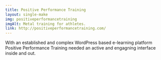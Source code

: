 ```yaml
---
title: Positive Performance Training
layout: single-make
img: positiveperformancetraining
imgAlt: Metal training for athletes.
link: http://positiveperformancetraining.com/
---
```

<p>With an established and complex WordPress based e-learning platform Positive Performance Training needed an active and engagning interface inside and out.</p>